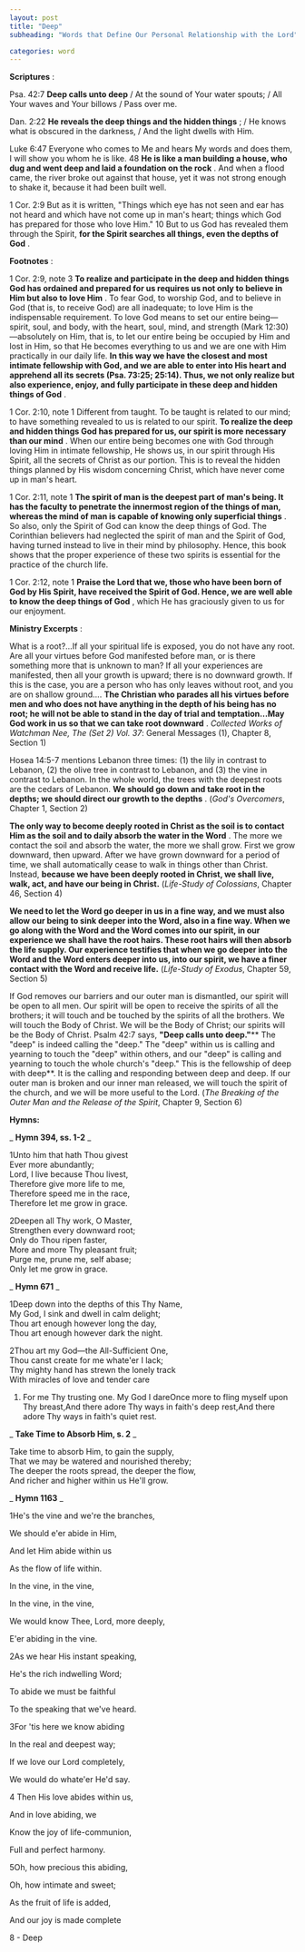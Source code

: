 ```yaml
---
layout: post
title: "Deep"
subheading: "Words that Define Our Personal Relationship with the Lord"

categories: word
---
```


**Scriptures** :

Psa. 42:7 **Deep calls unto deep** / At the sound of Your water spouts; / All Your waves and Your billows / Pass over me.

Dan. 2:22 **He reveals the deep things and the hidden things** ; / He knows what is obscured in the darkness, / And the light dwells with Him.

Luke 6:47 Everyone who comes to Me and hears My words and does them, I will show you whom he is like. 48 **He is like a man building a house, who dug and went deep and laid a foundation on the rock** . And when a flood came, the river broke out against that house, yet it was not strong enough to shake it, because it had been built well.

1 Cor. 2:9 But as it is written, "Things which eye has not seen and ear has not heard and which have not come up in man's heart; things which God has prepared for those who love Him." 10 But to us God has revealed them through the Spirit, **for the Spirit searches all things, even the depths of God** .

**Footnotes** :

1 Cor. 2:9, note 3 **To realize and participate in the deep and hidden things God has ordained and prepared for us requires us not only to believe in Him but also to love Him** . To fear God, to worship God, and to believe in God (that is, to receive God) are all inadequate; to love Him is the indispensable requirement. To love God means to set our entire being—spirit, soul, and body, with the heart, soul, mind, and strength (Mark 12:30)—absolutely on Him, that is, to let our entire being be occupied by Him and lost in Him, so that He becomes everything to us and we are one with Him practically in our daily life. **In this way we have the closest and most intimate fellowship with God, and we are able to enter into His heart and apprehend all its secrets (Psa. 73:25; 25:14). Thus, we not only realize but also experience, enjoy, and fully participate in these deep and hidden things of God** .

1 Cor. 2:10, note 1 Different from taught. To be taught is related to our mind; to have something revealed to us is related to our spirit. **To realize the deep and hidden things God has prepared for us, our spirit is more necessary than our mind** . When our entire being becomes one with God through loving Him in intimate fellowship, He shows us, in our spirit through His Spirit, all the secrets of Christ as our portion. This is to reveal the hidden things planned by His wisdom concerning Christ, which have never come up in man's heart.

1 Cor. 2:11, note 1 **The spirit of man is the deepest part of man's being. It has the faculty to penetrate the innermost region of the things of man, whereas the mind of man is capable of knowing only superficial things** . So also, only the Spirit of God can know the deep things of God. The Corinthian believers had neglected the spirit of man and the Spirit of God, having turned instead to live in their mind by philosophy. Hence, this book shows that the proper experience of these two spirits is essential for the practice of the church life.

1 Cor. 2:12, note 1 **Praise the Lord that we, those who have been born of God by His Spirit, have received the Spirit of God. Hence, we are well able to know the deep things of God** , which He has graciously given to us for our enjoyment.

**Ministry Excerpts** :

What is a root?…If all your spiritual life is exposed, you do not have any root. Are all your virtues before God manifested before man, or is there something more that is unknown to man? If all your experiences are manifested, then all your growth is upward; there is no downward growth. If this is the case, you are a person who has only leaves without root, and you are on shallow ground…. **The Christian who parades all his virtues before men and who does not have anything in the depth of his being has no root; he will not be able to stand in the day of trial and temptation…May God work in us so that we can take root downward** . _Collected Works of Watchman Nee, The (Set 2) Vol. 37_: General Messages (1), Chapter 8, Section 1)

Hosea 14:5-7 mentions Lebanon three times: (1) the lily in contrast to Lebanon, (2) the olive tree in contrast to Lebanon, and (3) the vine in contrast to Lebanon. In the whole world, the trees with the deepest roots are the cedars of Lebanon. **We should go down and take root in the depths; we should direct our growth to the depths** . (_God's Overcomers_, Chapter 1, Section 2)

**The only way to become deeply rooted in Christ as the soil is to contact Him as the soil and to daily absorb the water in the Word** . The more we contact the soil and absorb the water, the more we shall grow. First we grow downward, then upward. After we have grown downward for a period of time, we shall automatically cease to walk in things other than Christ. Instead, **because we have been deeply rooted in Christ, we shall live, walk, act, and have our being in Christ.** (_Life-Study of Colossians_, Chapter 46, Section 4)

**We need to let the Word go deeper in us in a fine way, and we must also allow our being to sink deeper into the Word, also in a fine way. When we go along with the Word and the Word comes into our spirit, in our experience we shall have the root hairs. These root hairs will then absorb the life supply. Our experience testifies that when we go deeper into the Word and the Word enters deeper into us, into our spirit, we have a finer contact with the Word and receive life.** (_Life-Study of Exodus_, Chapter 59, Section 5)

If God removes our barriers and our outer man is dismantled, our spirit will be open to all men. Our spirit will be open to receive the spirits of all the brothers; it will touch and be touched by the spirits of all the brothers. We will touch the Body of Christ. We will be the Body of Christ; our spirits will be the Body of Christ. Psalm 42:7 says, **"Deep calls unto deep."**** The "deep" is indeed calling the "deep." The "deep" within us is calling and yearning to touch the "deep" within others, and our "deep" is calling and yearning to touch the whole church's "deep." This is the fellowship of deep with deep**. It is the calling and responding between deep and deep. If our outer man is broken and our inner man released, we will touch the spirit of the church, and we will be more useful to the Lord. (_The Breaking of the Outer Man and the Release of the Spirit_, Chapter 9, Section 6)

**Hymns:**

_ **Hymn 394, ss. 1-2** _

1Unto him that hath Thou givest  
Ever more abundantly;  
Lord, I live because Thou livest,  
Therefore give more life to me,  
Therefore speed me in the race,  
Therefore let me grow in grace.

2Deepen all Thy work, O Master,  
Strengthen every downward root;  
Only do Thou ripen faster,  
More and more Thy pleasant fruit;  
Purge me, prune me, self abase;  
Only let me grow in grace.

_ **Hymn 671** _

1Deep down into the depths of this Thy Name,  
My God, I sink and dwell in calm delight;  
Thou art enough however long the day,  
Thou art enough however dark the night.

2Thou art my God—the All-Sufficient One,  
Thou canst create for me whate'er I lack;  
Thy mighty hand has strewn the lonely track  
With miracles of love and tender care

1. For me Thy trusting one. My God I dareOnce more to fling myself upon Thy breast,And there adore Thy ways in faith's deep rest,And there adore Thy ways in faith's quiet rest.

_ **Take Time to Absorb Him, s. 2** _

Take time to absorb Him, to gain the supply,  
That we may be watered and nourished thereby;  
The deeper the roots spread, the deeper the flow,  
And richer and higher within us He'll grow.

_ **Hymn 1163** _

1He's the vine and we're the branches,

We should e'er abide in Him,

And let Him abide within us

As the flow of life within.

In the vine, in the vine,

In the vine, in the vine,

We would know Thee, Lord, more deeply,

E'er abiding in the vine.

2As we hear His instant speaking,

He's the rich indwelling Word;

To abide we must be faithful

To the speaking that we've heard.

3For 'tis here we know abiding

In the real and deepest way;

If we love our Lord completely,

We would do whate'er He'd say.

4 Then His love abides within us,

And in love abiding, we

Know the joy of life-communion,

Full and perfect harmony.

5Oh, how precious this abiding,

Oh, how intimate and sweet;

As the fruit of life is added,

And our joy is made complete

8 - Deep

